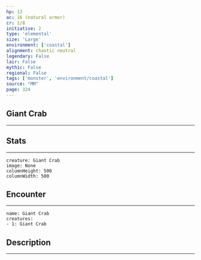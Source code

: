 ```yaml
---
hp: 13
ac: 16 (natural armor)
cr: 1/8
initiative: 2
type: 'elemental'    
size: 'Large'
environment: ['coastal']
alignment: chaotic neutral
legendary: False
lair: False
mythic: False
regional: False
tags: ['monster', 'environment/coastal']
source: "MM"
page: 324
---
```


## Giant Crab
---



## Stats
---

```statblock
creature: Giant Crab
image: None
columnHeight: 500
columnWidth: 500
```

## Encounter
---

```encounter-table
name: Giant Crab
creatures:
- 1: Giant Crab
```

## Description
---




